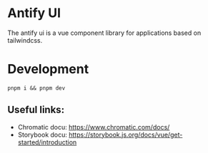 # Antify UI

The antify ui is a vue component library for applications based on tailwindcss.

# Development

```
pnpm i && pnpm dev
```

## Useful links:

- Chromatic docu: https://www.chromatic.com/docs/
- Storybook docu: https://storybook.js.org/docs/vue/get-started/introduction
